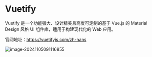 # Vuetify

Vuetify 是一个功能强大、设计精美且高度可定制的基于 Vue.js 的 Material Design 风格 UI 组件库，适用于构建现代化的 Web 应用。

官网地址：https://vuetifyjs.com/zh-hans

![image-20241105091116855](https://fastly.jsdelivr.net/gh/LetengZzz/img@main/tc2/img202411050911066.png)
